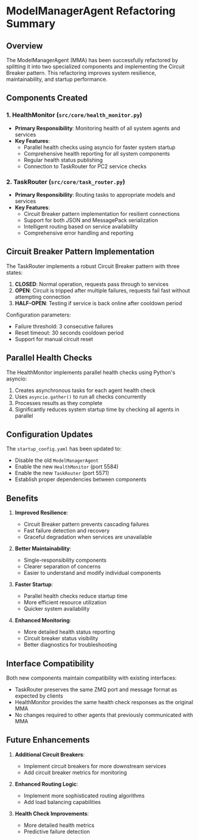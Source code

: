 # ModelManagerAgent Refactoring Summary

## Overview

The ModelManagerAgent (MMA) has been successfully refactored by splitting it into two specialized components and implementing the Circuit Breaker pattern. This refactoring improves system resilience, maintainability, and startup performance.

## Components Created

### 1. HealthMonitor (`src/core/health_monitor.py`)
- **Primary Responsibility**: Monitoring health of all system agents and services
- **Key Features**:
  - Parallel health checks using asyncio for faster system startup
  - Comprehensive health reporting for all system components
  - Regular health status publishing
  - Connection to TaskRouter for PC2 service checks

### 2. TaskRouter (`src/core/task_router.py`)
- **Primary Responsibility**: Routing tasks to appropriate models and services
- **Key Features**:
  - Circuit Breaker pattern implementation for resilient connections
  - Support for both JSON and MessagePack serialization
  - Intelligent routing based on service availability
  - Comprehensive error handling and reporting

## Circuit Breaker Pattern Implementation

The TaskRouter implements a robust Circuit Breaker pattern with three states:

1. **CLOSED**: Normal operation, requests pass through to services
2. **OPEN**: Circuit is tripped after multiple failures, requests fail fast without attempting connection
3. **HALF-OPEN**: Testing if service is back online after cooldown period

Configuration parameters:
- Failure threshold: 3 consecutive failures
- Reset timeout: 30 seconds cooldown period
- Support for manual circuit reset

## Parallel Health Checks

The HealthMonitor implements parallel health checks using Python's asyncio:

1. Creates asynchronous tasks for each agent health check
2. Uses `asyncio.gather()` to run all checks concurrently
3. Processes results as they complete
4. Significantly reduces system startup time by checking all agents in parallel

## Configuration Updates

The `startup_config.yaml` has been updated to:
- Disable the old `ModelManagerAgent`
- Enable the new `HealthMonitor` (port 5584)
- Enable the new `TaskRouter` (port 5571)
- Establish proper dependencies between components

## Benefits

1. **Improved Resilience**:
   - Circuit Breaker pattern prevents cascading failures
   - Fast failure detection and recovery
   - Graceful degradation when services are unavailable

2. **Better Maintainability**:
   - Single-responsibility components
   - Clearer separation of concerns
   - Easier to understand and modify individual components

3. **Faster Startup**:
   - Parallel health checks reduce startup time
   - More efficient resource utilization
   - Quicker system availability

4. **Enhanced Monitoring**:
   - More detailed health status reporting
   - Circuit breaker status visibility
   - Better diagnostics for troubleshooting

## Interface Compatibility

Both new components maintain compatibility with existing interfaces:
- TaskRouter preserves the same ZMQ port and message format as expected by clients
- HealthMonitor provides the same health check responses as the original MMA
- No changes required to other agents that previously communicated with MMA

## Future Enhancements

1. **Additional Circuit Breakers**:
   - Implement circuit breakers for more downstream services
   - Add circuit breaker metrics for monitoring

2. **Enhanced Routing Logic**:
   - Implement more sophisticated routing algorithms
   - Add load balancing capabilities

3. **Health Check Improvements**:
   - More detailed health metrics
   - Predictive failure detection 